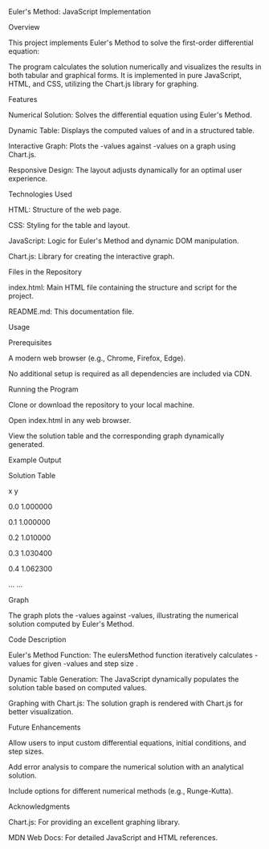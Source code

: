 Euler's Method: JavaScript Implementation

Overview

This project implements Euler's Method to solve the first-order differential equation:

The program calculates the solution numerically and visualizes the results in both tabular and graphical forms. It is implemented in pure JavaScript, HTML, and CSS, utilizing the Chart.js library for graphing.

Features

Numerical Solution: Solves the differential equation using Euler's Method.

Dynamic Table: Displays the computed values of  and  in a structured table.

Interactive Graph: Plots the -values against -values on a graph using Chart.js.

Responsive Design: The layout adjusts dynamically for an optimal user experience.

Technologies Used

HTML: Structure of the web page.

CSS: Styling for the table and layout.

JavaScript: Logic for Euler's Method and dynamic DOM manipulation.

Chart.js: Library for creating the interactive graph.

Files in the Repository

index.html: Main HTML file containing the structure and script for the project.

README.md: This documentation file.

Usage

Prerequisites

A modern web browser (e.g., Chrome, Firefox, Edge).

No additional setup is required as all dependencies are included via CDN.

Running the Program

Clone or download the repository to your local machine.

Open index.html in any web browser.

View the solution table and the corresponding graph dynamically generated.

Example Output

Solution Table

x                        y

0.0                  1.000000

0.1                  1.000000

0.2                  1.010000

0.3                  1.030400

0.4                  1.062300

...                    ...

Graph

The graph plots the -values against -values, illustrating the numerical solution computed by Euler's Method.

Code Description

Euler's Method Function: The eulersMethod function iteratively calculates -values for given -values and step size .

Dynamic Table Generation: The JavaScript dynamically populates the solution table based on computed values.

Graphing with Chart.js: The solution graph is rendered with Chart.js for better visualization.

Future Enhancements

Allow users to input custom differential equations, initial conditions, and step sizes.

Add error analysis to compare the numerical solution with an analytical solution.

Include options for different numerical methods (e.g., Runge-Kutta).

Acknowledgments

Chart.js: For providing an excellent graphing library.

MDN Web Docs: For detailed JavaScript and HTML references.

